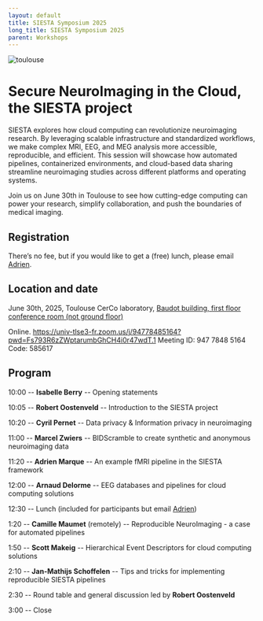 ```yaml
---
layout: default
title: SIESTA Symposium 2025
long_title: SIESTA Symposium 2025
parent: Workshops
---
```

![toulouse](https://github.com/user-attachments/assets/e4f0aa48-d37a-4c58-913e-e48068f168da)

Secure NeuroImaging in the Cloud, the SIESTA project
============================
SIESTA explores how cloud computing can revolutionize neuroimaging research. By leveraging scalable infrastructure and standardized workflows, we make complex MRI, EEG, and MEG analysis more accessible, reproducible, and efficient. This session will showcase how automated pipelines, containerized environments, and cloud-based data sharing streamline neuroimaging studies across different platforms and operating systems.

Join us on June 30th in Toulouse to see how cutting-edge computing can power your research, simplify collaboration, and push the boundaries of medical imaging.

Registration
---------------------
There’s no fee, but if you would like to get a (free) lunch, please email [Adrien](mailto:adrien.romain.marque@gmail.com). 

Location and date
-------
June 30th, 2025, Toulouse CerCo laboratory, [Baudot building, first floor conference room (not ground floor)](https://cerco.cnrs.fr/en/visit-us/)

Online. https://univ-tlse3-fr.zoom.us/j/94778485164?pwd=Fs793R6zZWptarumbGhCH4i0r47wdT.1
Meeting ID: 947 7848 5164
Code: 585617

Program
--------
10:00 -- **Isabelle Berry** -- Opening statements

10:05 -- **Robert Oostenveld** -- Introduction to the SIESTA project

10:20 -- **Cyril Pernet** -- Data privacy & Information privacy in neuroimaging

11:00 -- **Marcel Zwiers** -- BIDScramble to create synthetic and anonymous neuroimaging data

11:20 -- **Adrien Marque** -- An example fMRI pipeline in the SIESTA framework

12:00 -- **Arnaud Delorme** -- EEG databases and pipelines for cloud computing solutions

12:30 -- Lunch (included for participants but email [Adrien](mailto:adrien.romain.marque@gmail.com))

1:20 -- **Camille Maumet** (remotely) -- Reproducible NeuroImaging - a case for automated pipelines

1:50 -- **Scott Makeig** -- Hierarchical Event Descriptors for cloud computing solutions

2:10 -- **Jan-Mathijs Schoffelen** -- Tips and tricks for implementing reproducible SIESTA pipelines

2:30 -- Round table and general discussion led by **Robert Oostenveld**

3:00 -- Close

